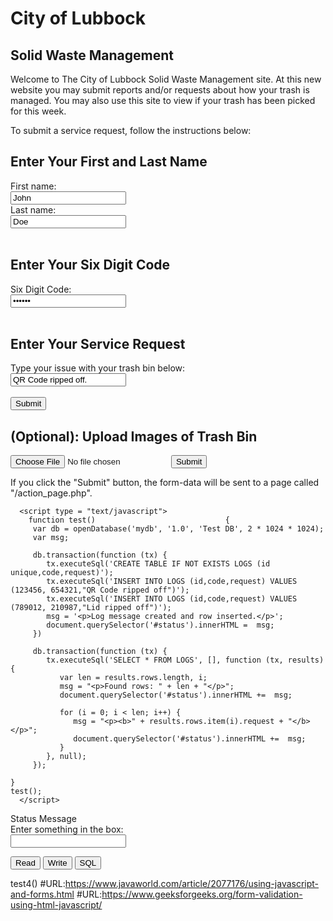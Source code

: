 # City of Lubbock

## Solid Waste Management

Welcome to The City of Lubbock Solid Waste Management site. At this new website you may submit reports and/or requests about how your trash is managed. You may also use this site to view if your trash has been picked for this week.

To submit a service request, follow the instructions below:

<html>
<body>

<h2>Enter Your First and Last Name</h2>

<form>
  <label for="fname">First name:</label><br>
  <input type="text" id="fname" name="fname" value="John"><br>
  <label for="lname">Last name:</label><br>
  <input type="text" id="lname" name="lname" value="Doe"><br><br>
</form>

<h2>Enter Your Six Digit Code</h2>
<form>
  <label for="six digit code">Six Digit Code:</label><br>
  <input type="password" id="six digit code" name="six digit code" value="123456"><br><br>
</form>

<h2>Enter Your Service Request</h2>
<form>
  <label for="lname">Type your issue with your trash bin below:</label><br>
  <input type="text" id="lname" name="lname" value="QR Code ripped off."><br><br>
  <input type="submit" value="Submit">
</form> 

<h2>(Optional): Upload Images of Trash Bin</h2>
<form action="/action_page.php">
	<input type="file" id="myFile" name="filename">
	<input type="submit">
</form> 


<p>If you click the "Submit" button, the form-data will be sent to a page called "/action_page.php".</p>

</body>
</html>

<html>
<body>
<script src="best.js">
</script>
</body>
</html>

<html>
   <head>

      <script type = "text/javascript">
      	function test()								{
         var db = openDatabase('mydb', '1.0', 'Test DB', 2 * 1024 * 1024);
         var msg;

         db.transaction(function (tx) {
            tx.executeSql('CREATE TABLE IF NOT EXISTS LOGS (id unique,code,request)');
            tx.executeSql('INSERT INTO LOGS (id,code,request) VALUES (123456, 654321,"QR Code ripped off")');
            tx.executeSql('INSERT INTO LOGS (id,code,request) VALUES (789012, 210987,"Lid ripped off")');
            msg = '<p>Log message created and row inserted.</p>';
            document.querySelector('#status').innerHTML =  msg;
         })

         db.transaction(function (tx) {
            tx.executeSql('SELECT * FROM LOGS', [], function (tx, results) {
               var len = results.rows.length, i;
               msg = "<p>Found rows: " + len + "</p>";
               document.querySelector('#status').innerHTML +=  msg;

               for (i = 0; i < len; i++) {
                  msg = "<p><b>" + results.rows.item(i).request + "</b></p>";
                  document.querySelector('#status').innerHTML +=  msg;
               }
            }, null);
         });

	}
	test();
      </script>
   </head>

   <body>
      <div id = "status" name = "status">Status Message</div>
   </body>
</html>

<html>
<head>
<title>Test Input </title>
<script LANGUAGE="JavaScript">
function readText (form) {
    TestVar =form.inputbox.value;
    alert ("You typed: " + TestVar);
}
function writeText (form) {
    form.inputbox.value = "Have a nice day!"
}
</script>
</head>
<body>
<form NAME="myform" ACTION="" METHOD="GET">
Enter something in the box: <br>
<input TYPE="text" NAME="inputbox" VALUE=""><p>
<input TYPE="button" NAME="button1" Value="Read" onClick="readText(this.form)">
<input TYPE="button" NAME="button2" Value="Write" onClick="writeText(this.form)">
<input TYPE="button" NAME="button3" Value="SQL" onClick="test()">
</form>
</body>
</html>

test4()
#URL:https://www.javaworld.com/article/2077176/using-javascript-and-forms.html
#URL:https://www.geeksforgeeks.org/form-validation-using-html-javascript/
